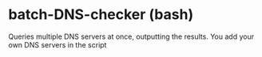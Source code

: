# batch-DNS-checker (bash)
Queries multiple DNS servers at once, outputting the results. You add your own DNS servers in the script
